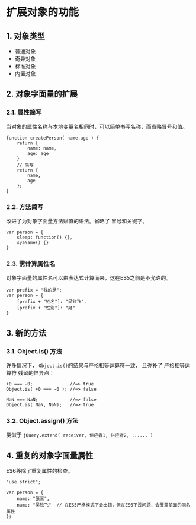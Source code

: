  # 扩展对象的功能

## 1. 对象类型

* 普通对象
* 奇异对象
* 标准对象
* 内置对象

## 2. 对象字面量的扩展

### 2.1. 属性简写

当对象的属性名称与本地变量名相同时，可以简单书写名称，而省略冒号和值。

    function createPerson( name,age ) {
        return {
            name: name,
            age: age
        }
        // 简写
        return { 
            name,
            age 
        };
    }

### 2.2. 方法简写

改进了为对象字面量方法赋值的语法。省略了 冒号和关键字。

    var person = {
        sleep: function() {},
        syaName() {}
    }

### 2.3. 需计算属性名

对象字面量的属性名可以由表达式计算而来，这在ES5之前是不允许的。

    var prefix = "我的是";
    var person = {
        [prefix + "姓名"]: "吴钦飞",
        [prefix + "性别"]: "男"
    }

## 3. 新的方法

### 3.1. Object.is() 方法

许多情况下， `Object.is()`的结果与严格相等运算符一致，
且弥补了 严格相等运算符 残留的怪异点：

    +0 === -0;              //=> true
    Object.is( +0 === -0 ); //=> false

    NaN === NaN;            //=> false
    Object.is( NaN, NaN);   //=> true

### 3.2. Object.assign() 方法

类似于 `jQuery.extend( receiver, 供应者1, 供应者2, ...... )`


## 4. 重复的对象字面量属性

ES6移除了重复属性的检查。

    "use strict";

    var person = {
        name: "张三",
        name: "吴钦飞"  // 在ES5严格模式下会出错，但在ES6下没问题，会覆盖前面的同名属性
    };

